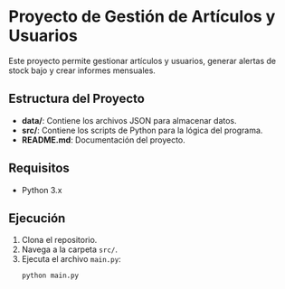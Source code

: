 # Proyecto de Gestión de Artículos y Usuarios

Este proyecto permite gestionar artículos y usuarios, generar alertas de stock bajo y crear informes mensuales.

## Estructura del Proyecto

- **data/**: Contiene los archivos JSON para almacenar datos.
- **src/**: Contiene los scripts de Python para la lógica del programa.
- **README.md**: Documentación del proyecto.

## Requisitos

- Python 3.x

## Ejecución

1. Clona el repositorio.
2. Navega a la carpeta `src/`.
3. Ejecuta el archivo `main.py`:
   ```bash
   python main.py
